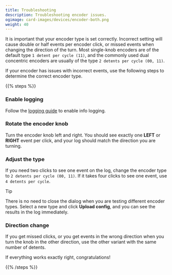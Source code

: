 ```yaml
---
title: Troubleshooting
description: Troubleshooting encoder issues.
ogimage: card-images/devices/encoder-both.png
weight: 40
---
```


It is important that your encoder type is set correctly. Incorrect setting will
cause double or half events per encoder click, or missed events when changing
the direction of the turn. Most single-knob encoders are of the default type
`1 detent per cycle (11)`, and the commonly used dual concentric encoders are
usually of the type `2 detents per cycle (00, 11)`.

If your encoder has issues with incorrect events, use the following steps to
determine the correct encoder type.

{{% steps %}}

### Enable logging

Follow the [logging guide](/guides/sharing-logs/) to enable info logging.

### Rotate the encoder knob

Turn the encoder knob left and right. You should see exactly one **LEFT** or **RIGHT**
event per click, and your log should match the direction you are turning.

### Adjust the type

If you need two clicks to see one event on the log, change the encoder type to
`2 detents per cycle (00, 11)`. If it takes four clicks to see one event, use
`4 detents per cycle`.

> [!TIP]
> There is no need to close the dialog when you are testing different encoder types.
> Select a new type and click **Upload config**, and you can see the results in the
> log immediately.

### Direction change

If you get missed clicks, or you get events in the wrong direction when you turn
the knob in the other direction, use the other variant with the same number of detents.

If everything works exactly right, congratulations!

{{% /steps %}}
